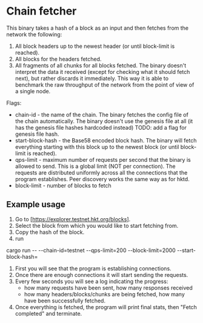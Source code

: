 # Chain fetcher

This binary takes a hash of a block as an input and then fetches
from the network the following:
1. All block headers up to the newest header (or until block-limit is reached).
1. All blocks for the headers fetched.
1. All fragments of all chunks for all blocks fetched.
The binary doesn't interpret the data it received (except for checking what it
should fetch next), but rather discards it immediately. This way it is able to
benchmark the raw throughput of the network from the point of view of a single node.

Flags:
* chain-id - the name of the chain.
  The binary fetches the config file of the chain automatically.
  The binary doesn't use the genesis file at all (it has the genesis file hashes hardcoded instead)
  TODO: add a flag for genesis file hash.
* start-block-hash - the Base58 encoded block hash. The binary will fetch everything starting
  with this block up to the newest block (or until block-limit is reached).
* qps-limit - maximum number of requests per second that the binary is allowed to send.
  This is a global limit (NOT per connection). The requests are distributed uniformly across
  all the connections that the program establishes. Peer discovery works the same way as for hktd.
* block-limit - number of blocks to fetch

## Example usage

1. Go to [https://explorer.testnet.hkt.org/blocks].
1. Select the block from which you would like to start fetching from.
1. Copy the hash of the block.
1. run
  
  cargo run -- --chain-id=testnet --qps-limit=200 --block-limit=2000 --start-block-hash=<block hash>

1. First you will see that the program is establishing connections.
1. Once there are enough connections it will start sending the requests.
1. Every few seconds you will see a log indicating the progress:
   * how many requests have been sent, how many responses received
   * how many headers/blocks/chunks are being fetched, how many have been successfully fetched.
1. Once everything is fetched, the program will print final stats, then "Fetch completed" and terminate.
